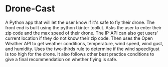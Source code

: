 # Drone-Cast
A Python app that will let the user know if it's safe to fly their drone.
The front end is built using the python tkinter toolkit.
Asks the user to enter their zip code and the max speed of their drone. 
The IP-API can also get users' current location if they do not know their zip code.
Then uses the Open Weather API to get weather conditions, temperature, wind speed, wind gust, and humidity.
Uses the two-thirds rule to determine if the wind speed/gust is too high for the drone.
It also follows other best practice conditions to give a final recommendation on whether flying is safe.
